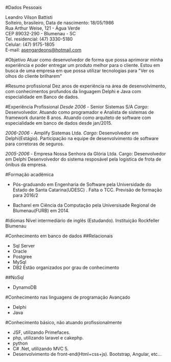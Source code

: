 #Dados Pessoais

Leandro Vilson Battisti  
Solteiro, brasileiro,
Data de nascimento: 18/05/1986  
Rua Arthur Weise, 121 - Água Verde  
CEP 89032-290 - Blumenau - SC  
Tel. residencial: (47) 3330-5180  
Celular: (47) 9175-1805  
E-mail: asengardeons@hotmail.com  

#Objetivo
Atuar como desenvolvedor de forma que possa aprimorar minha experiência e poder entregar um produto melhor para o cliente.
Estou em busca de uma empresa em que possa utilizar tecnologias para "Ver os olhos do cliente brilharem"

#Resumo profissional
Dez anos de experiência na área de desenvolvimento, com conhecimentos profundos da linguagem Delphi e Java com especialidade em Banco de dados.

#Experiência Profissional
*Desde 2006* - Senior Sistemas S/A
*Cargo*: Desenvolvedor. Atuando como programador e Analista de sistemas de framework durante 8 anos.
Atuando como arquiteto de software com especialidade em banco de dados desde jan/2015.

*2006-2006* - Amplify Sistemas Ltda.
*Cargo*: Desenvolvedor em Delphi(Estágio).
Participação na equipe de desenvolvimento  de software para corretoras de seguros.

*2005-2006* - Empresa Nossa Senhora da Glória Ltda.
Cargo: Desenvolvedor em Delphi
Desenvolvedor do sistema resposável pela logistica de frota de ônibus da empresa.

#Formação acadêmica
- Pós-graduando em Engenharia de Software pela Universidade do Estado de Santa Catarina(UDESC) . Falta o TCC. Previsão de formação para 2016/2

- Bacharel em Ciência da Computação pela Universisade Regional de Blumenau(FURB) em 2014.


#Idiomas
Nível intermediário de inglês (Estudando). Instituição Rockfeller Blumenau

#Conhecimento em banco de dados
##Relacionais
- Sql Server
- Oracle
- Postgree
- MySql
- DB2
Estão organizados por grau de conhecimento

##NoSql
- DynamoDB

#Conhecimento nas linguagens de programação
Avançado
- Delphi
- Java

#Conhecimento básico, não atuando profissionalmente
- JSF, utilizando Primefaces.
- php, utilizando laravel e cakephp.
- python
- C# .Net, utilizando MVC 5.
- Desenvolvimento de front-end(Html+css+js). Bootstrap, Angular, etc...
